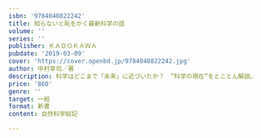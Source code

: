 ```yaml
---
isbn: '9784040822242'
title: 知らないと恥をかく最新科学の話
volume: ''
series: ''
publisher: ＫＡＤＯＫＡＷＡ
pubdate: '2019-03-09'
cover: 'https://cover.openbd.jp/9784040822242.jpg'
author: 中村幸司／著
description: 科学はどこまで「未来」に近づいたか？　”科学の現在”をとことん解説。
price: '860'
genre: ''
target: 一般
format: 新書
content: 自然科学総記

---
```

